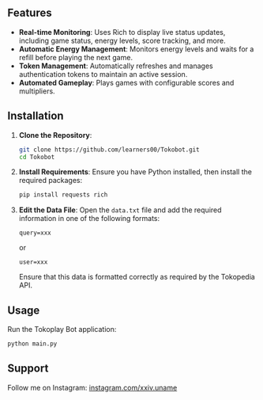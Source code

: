 ## Features

- **Real-time Monitoring**: Uses Rich to display live status updates, including game status, energy levels, score tracking, and more.
- **Automatic Energy Management**: Monitors energy levels and waits for a refill before playing the next game.
- **Token Management**: Automatically refreshes and manages authentication tokens to maintain an active session.
- **Automated Gameplay**: Plays games with configurable scores and multipliers.

## Installation

1. **Clone the Repository**:
   ```bash
   git clone https://github.com/learners00/Tokobot.git
   cd Tokobot
   ```

2. **Install Requirements**:
   Ensure you have Python installed, then install the required packages:
   ```bash
   pip install requests rich
   ```

3. **Edit the Data File**:
   Open the `data.txt` file and add the required information in one of the following formats:

   ```plaintext
   query=xxx
   ```

   or

   ```plaintext
   user=xxx
   ```

   Ensure that this data is formatted correctly as required by the Tokopedia API.

## Usage

Run the Tokoplay Bot application:

```bash
python main.py
```

## Support
Follow me on Instagram: [instagram.com/xxiv.uname](https://instagram.com/xxiv.uname)
